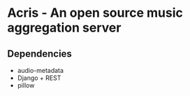 # Acris - An open source music aggregation server

## Dependencies
* audio-metadata
* Django + REST
* pillow